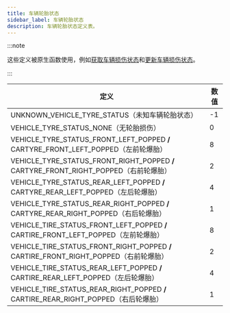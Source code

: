 ```yaml
---
title: 车辆轮胎状态
sidebar_label: 车辆轮胎状态
description: 车辆轮胎状态定义表。
---
```


:::note

这些定义被原生函数使用，例如[获取车辆损伤状态](../functions/GetVehicleDamageStatus)和[更新车辆损伤状态](../functions/UpdateVehicleDamageStatus)。

:::

| 定义                                                                                    | 数值 |
| --------------------------------------------------------------------------------------- | ---- |
| UNKNOWN_VEHICLE_TYRE_STATUS（未知车辆轮胎状态）                                         | -1   |
| VEHICLE_TYRE_STATUS_NONE（无轮胎损伤）                                                  | 0    |
| VEHICLE_TYRE_STATUS_FRONT_LEFT_POPPED ​**/**​ CARTYRE_FRONT_LEFT_POPPED（左前轮爆胎）   | 8    |
| VEHICLE_TYRE_STATUS_FRONT_RIGHT_POPPED ​**/**​ CARTYRE_FRONT_RIGHT_POPPED（右前轮爆胎） | 2    |
| VEHICLE_TYRE_STATUS_REAR_LEFT_POPPED ​**/**​ CARTYRE_REAR_LEFT_POPPED（左后轮爆胎）     | 4    |
| VEHICLE_TYRE_STATUS_REAR_RIGHT_POPPED ​**/**​ CARTYRE_REAR_RIGHT_POPPED（右后轮爆胎）   | 1    |
| VEHICLE_TIRE_STATUS_FRONT_LEFT_POPPED ​**/**​ CARTIRE_FRONT_LEFT_POPPED（左前轮爆胎）   | 8    |
| VEHICLE_TIRE_STATUS_FRONT_RIGHT_POPPED ​**/**​ CARTIRE_FRONT_RIGHT_POPPED（右前轮爆胎） | 2    |
| VEHICLE_TIRE_STATUS_REAR_LEFT_POPPED ​**/**​ CARTIRE_REAR_LEFT_POPPED（左后轮爆胎）     | 4    |
| VEHICLE_TIRE_STATUS_REAR_RIGHT_POPPED ​**/**​ CARTIRE_REAR_RIGHT_POPPED（右后轮爆胎）   | 1    |
